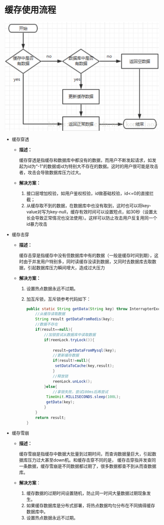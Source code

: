 # 缓存使用流程

![image-20200321113433263](../../images/image-20200321113433263.png)



+ 缓存穿透

  + **描述：**

    ​    缓存穿透是指缓存和数据库中都没有的数据，而用户不断发起请求，如发起为id为“-1”的数据或id为特别大不存在的数据。这时的用户很可能是攻击者，攻击会导致数据库压力过大。

  + **解决方案：**
    
    1. 接口层增加校验，如用户鉴权校验，id做基础校验，id<=0的直接拦截；
    2. 从缓存取不到的数据，在数据库中也没有取到，这时也可以将key-value对写为key-null，缓存有效时间可以设置短点，如30秒（设置太长会导致正常情况也没法使用）。这样可以防止攻击用户反复用同一个id暴力攻击

+ 缓存击穿

  +   **描述：**

       缓存击穿是指缓存中没有但数据库中有的数据（一般是缓存时间到期），这时由于并发用户特别多，同时读缓存没读到数据，又同时去数据库去取数据，引起数据库压力瞬间增大，造成过大压力

  + **解决方案：**

    1. 设置热点数据永远不过期。

    2. 加互斥锁，互斥锁参考代码如下：

       ```java
       public static String getData(String key) throw InterrupterException{
           //从缓存读取数据
           String result getDataFromRedis(key);
           //数据不存在
           if(result==null){
               //加锁尝试从数据库中读取数据
               if(reenLock.tryLock()){
       			
                   result=getDataFromMysql(key);
                   //更新缓存数据
                   if(result!=null){
                   	setDataToCache(key,result);
                   }
                   //释放锁
                   reenLock.unLock();
               }else{
                   //拿锁失败，尝试100ms后再尝试
       			TimeUnit.MILLISECONDS.sleep(100L);
       			getData(key);
               }
           }
           return result;
       }
       ```

       

+ 缓存雪崩

  + **描述：**

       缓存雪崩是指缓存中数据大批量到过期时间，而查询数据量巨大，引起数据库压力过大甚至down机。和缓存击穿不同的是，    缓存击穿指并发查同一条数据，缓存雪崩是不同数据都过期了，很多数据都查不到从而查数据库。

  + **解决方案**：

    1. 缓存数据的过期时间设置随机，防止同一时间大量数据过期现象发生。
    2. 如果缓存数据库是分布式部署，将热点数据均匀分布在不同搞得缓存数据库中。
    3. 设置热点数据永远不过期。

